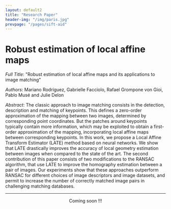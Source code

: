 ```yaml
---
layout: default2
title: "Research Paper"
header-img: "/img/paris.jpg"
prevpage: "/pages/sift-aid"
---
```


Robust estimation of local affine maps
===================

*Full Title*: "Robust estimation of local affine maps and its applications to image matching"

*Authors*: Mariano Rodríguez, Gabrielle Facciolo, Rafael Grompone von Gioi, Pablo Musé and Julie Delon

<!-- *Conference*: [ICIP 19](http://www.2019.ieeeicip.org/) -->

*Abstract*:
The classic approach to image matching consists in the detection, description and matching of keypoints. This defines a zero-order approximation of the mapping between two images, determined by corresponding point coordinates. But the patches around keypoints typically contain more information, which may be exploited to obtain a first-order approximation of the mapping, incorporating local affine maps between corresponding keypoints. In this work, we propose a Local Affine Transform Estimator (LATE) method based on neural networks. We show that LATE drastically improves the accuracy of local geometry estimation between images when compared to the state of the art. The second contribution of this paper consists of two modifications to the RANSAC algorithm, that use LATE to improve the homography estimation between a pair of images. Our experiments show that these approaches outperform RANSAC for different choices of image descriptors and image datasets, and permit to increase the number of correctly matched image pairs in challenging matching databases.

<!-- <center><a href="http://dev.ipol.im/~rdguez-mariano/fixed_files/siftaid_icip.pdf">Read / Download this article</a></center> -->

<!-- <center><a href="http://dev.ipol.im/~rdguez-mariano/fixed_files/ac_desc.pdf">Read / Download this article</a> </center> -->

<!-- <center><a href="https://github.com/rdguez-mariano/sift-aid"> Source code</a> <small>(on Github)</small></center> -->
---
<center>Coming soon !!!</center>
